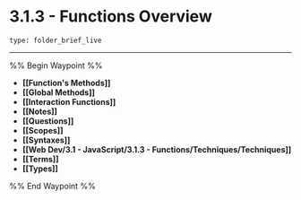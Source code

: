 # 3.1.3 - Functions Overview
 
```ccard
type: folder_brief_live
```
 
---

%% Begin Waypoint %%
- **[[Function's Methods]]**
- **[[Global Methods]]**
- **[[Interaction Functions]]**
- **[[Notes]]**
- **[[Questions]]**
- **[[Scopes]]**
- **[[Syntaxes]]**
- **[[Web Dev/3.1 - JavaScript/3.1.3 - Functions/Techniques/Techniques]]**
- **[[Terms]]**
- **[[Types]]**

%% End Waypoint %%